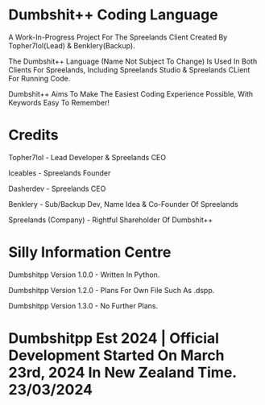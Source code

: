 # Dumbshit++ Coding Language

A Work-In-Progress Project For The Spreelands Client Created By Topher7lol(Lead) & Benklery(Backup).

The Dumbshit++ Language (Name Not Subject To Change) Is Used In Both Clients For Spreelands, Including Spreelands Studio & Spreelands CLient For Running Code.

Dumbshit++ Aims To Make The Easiest Coding Experience Possible, With Keywords Easy To Remember!


# Credits

Topher7lol - Lead Developer & Spreelands CEO

Iceables - Spreelands Founder

Dasherdev - Spreelands CEO

Benklery - Sub/Backup Dev, Name Idea & Co-Founder Of Spreelands

Spreelands (Company) - Rightful Shareholder Of Dumbshit++


# Silly Information Centre
Dumbshitpp Version 1.0.0 - Written In Python.

Dumbshitpp Version 1.2.0 - Plans For Own File Such As .dspp.

Dumbshitpp Version 1.3.0 - No Further Plans.


# Dumbshitpp Est 2024  |  Official Development Started On March 23rd, 2024 In New Zealand Time. 23/03/2024
